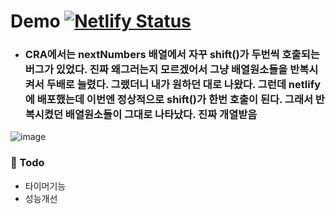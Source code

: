 # Demo [![Netlify Status](https://api.netlify.com/api/v1/badges/976f5f10-91e9-4d41-8a0f-08a9d20ac834/deploy-status)](https://app.netlify.com/sites/1to50-by-sangboom/deploys)
- ### CRA에서는 nextNumbers 배열에서 자꾸 shift()가 두번씩 호출되는 버그가 있었다. 진짜 왜그러는지 모르겠어서 그냥 배열원소들을 반복시켜서 두배로 늘렸다. 그랬더니 내가 원하던 대로 나왔다. 그런데 netlify에 배포했는데 이번엔 정상적으로 shift()가 한번 호출이 된다. 그래서 반복시켰던 배열원소들이 그대로 나타났다. 진짜 개열받음 
![image](https://user-images.githubusercontent.com/43921054/89748211-085b3e80-dafd-11ea-81e8-975d731ea050.png)

### :orange_book: Todo
- 타이머기능
- 성능개선
